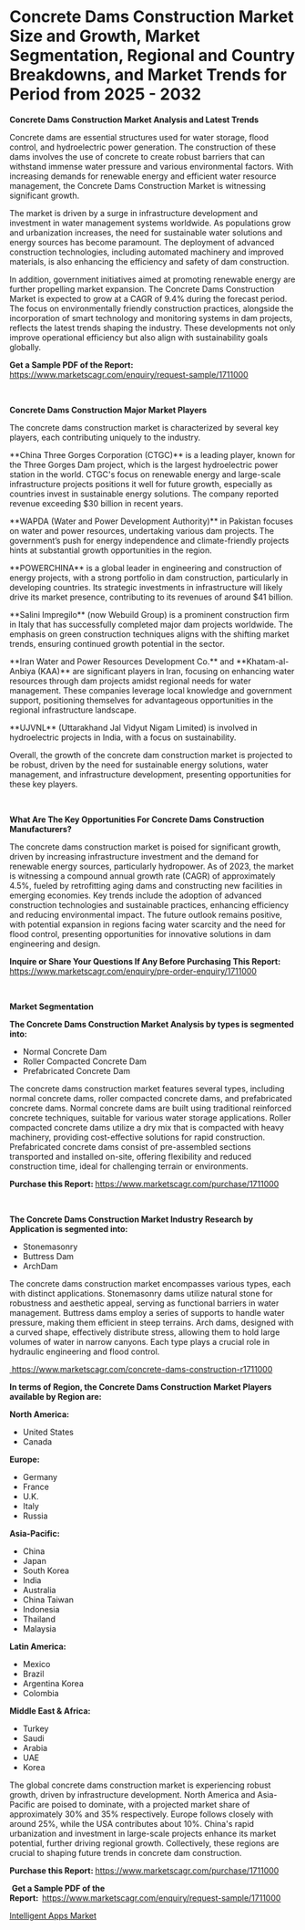 <p><h1>Concrete Dams Construction Market Size and Growth, Market Segmentation, Regional and Country Breakdowns, and Market Trends for Period from 2025 -  2032</h1></p><p><strong>Concrete Dams Construction Market Analysis and Latest Trends</strong></p>
<p><p>Concrete dams are essential structures used for water storage, flood control, and hydroelectric power generation. The construction of these dams involves the use of concrete to create robust barriers that can withstand immense water pressure and various environmental factors. With increasing demands for renewable energy and efficient water resource management, the Concrete Dams Construction Market is witnessing significant growth.</p><p>The market is driven by a surge in infrastructure development and investment in water management systems worldwide. As populations grow and urbanization increases, the need for sustainable water solutions and energy sources has become paramount. The deployment of advanced construction technologies, including automated machinery and improved materials, is also enhancing the efficiency and safety of dam construction.</p><p>In addition, government initiatives aimed at promoting renewable energy are further propelling market expansion. The Concrete Dams Construction Market is expected to grow at a CAGR of 9.4% during the forecast period. The focus on environmentally friendly construction practices, alongside the incorporation of smart technology and monitoring systems in dam projects, reflects the latest trends shaping the industry. These developments not only improve operational efficiency but also align with sustainability goals globally.</p></p>
<p><strong>Get a Sample PDF of the Report:&nbsp;</strong> <a href="https://www.marketscagr.com/enquiry/request-sample/1711000?utm_campaign=2116&utm_medium=2&utm_source=Github&utm_content=ia&utm_term=10032025&utm_id=concrete-dams-construction">https://www.marketscagr.com/enquiry/request-sample/1711000</a></p>
<p>&nbsp;</p>
<p><strong>Concrete Dams Construction Major Market Players</strong></p>
<p><p>The concrete dams construction market is characterized by several key players, each contributing uniquely to the industry. </p><p>**China Three Gorges Corporation (CTGC)** is a leading player, known for the Three Gorges Dam project, which is the largest hydroelectric power station in the world. CTGC's focus on renewable energy and large-scale infrastructure projects positions it well for future growth, especially as countries invest in sustainable energy solutions. The company reported revenue exceeding $30 billion in recent years.</p><p>**WAPDA (Water and Power Development Authority)** in Pakistan focuses on water and power resources, undertaking various dam projects. The government’s push for energy independence and climate-friendly projects hints at substantial growth opportunities in the region.</p><p>**POWERCHINA** is a global leader in engineering and construction of energy projects, with a strong portfolio in dam construction, particularly in developing countries. Its strategic investments in infrastructure will likely drive its market presence, contributing to its revenues of around $41 billion.</p><p>**Salini Impregilo** (now Webuild Group) is a prominent construction firm in Italy that has successfully completed major dam projects worldwide. The emphasis on green construction techniques aligns with the shifting market trends, ensuring continued growth potential in the sector.</p><p>**Iran Water and Power Resources Development Co.** and **Khatam-al-Anbiya (KAA)** are significant players in Iran, focusing on enhancing water resources through dam projects amidst regional needs for water management. These companies leverage local knowledge and government support, positioning themselves for advantageous opportunities in the regional infrastructure landscape.</p><p>**UJVNL** (Uttarakhand Jal Vidyut Nigam Limited) is involved in hydroelectric projects in India, with a focus on sustainability. </p><p>Overall, the growth of the concrete dam construction market is projected to be robust, driven by the need for sustainable energy solutions, water management, and infrastructure development, presenting opportunities for these key players.</p></p>
<p>&nbsp;</p>
<p><strong>What Are The Key Opportunities For Concrete Dams Construction Manufacturers?</strong></p>
<p><p>The concrete dams construction market is poised for significant growth, driven by increasing infrastructure investment and the demand for renewable energy sources, particularly hydropower. As of 2023, the market is witnessing a compound annual growth rate (CAGR) of approximately 4.5%, fueled by retrofitting aging dams and constructing new facilities in emerging economies. Key trends include the adoption of advanced construction technologies and sustainable practices, enhancing efficiency and reducing environmental impact. The future outlook remains positive, with potential expansion in regions facing water scarcity and the need for flood control, presenting opportunities for innovative solutions in dam engineering and design.</p></p>
<p><strong>Inquire or Share Your Questions If Any Before Purchasing This Report:</strong> <a href="https://www.marketscagr.com/enquiry/pre-order-enquiry/1711000?utm_campaign=2116&utm_medium=2&utm_source=Github&utm_content=ia&utm_term=10032025&utm_id=concrete-dams-construction">https://www.marketscagr.com/enquiry/pre-order-enquiry/1711000</a></p>
<p>&nbsp;</p>
<p><strong>Market Segmentation</strong></p>
<p><strong>The Concrete Dams Construction Market Analysis by types is segmented into:</strong></p>
<p><ul><li>Normal Concrete Dam</li><li>Roller Compacted Concrete Dam</li><li>Prefabricated Concrete Dam</li></ul></p>
<p><p>The concrete dams construction market features several types, including normal concrete dams, roller compacted concrete dams, and prefabricated concrete dams. Normal concrete dams are built using traditional reinforced concrete techniques, suitable for various water storage applications. Roller compacted concrete dams utilize a dry mix that is compacted with heavy machinery, providing cost-effective solutions for rapid construction. Prefabricated concrete dams consist of pre-assembled sections transported and installed on-site, offering flexibility and reduced construction time, ideal for challenging terrain or environments.</p></p>
<p><strong>Purchase this Report:&nbsp;</strong><a href="https://www.marketscagr.com/purchase/1711000?utm_campaign=2116&utm_medium=2&utm_source=Github&utm_content=ia&utm_term=10032025&utm_id=concrete-dams-construction">https://www.marketscagr.com/purchase/1711000</a></p>
<p>&nbsp;</p>
<p><strong>The Concrete Dams Construction Market Industry Research by Application is segmented into:</strong></p>
<p><ul><li>Stonemasonry</li><li>Buttress Dam</li><li>ArchDam</li></ul></p>
<p><p>The concrete dams construction market encompasses various types, each with distinct applications. Stonemasonry dams utilize natural stone for robustness and aesthetic appeal, serving as functional barriers in water management. Buttress dams employ a series of supports to handle water pressure, making them efficient in steep terrains. Arch dams, designed with a curved shape, effectively distribute stress, allowing them to hold large volumes of water in narrow canyons. Each type plays a crucial role in hydraulic engineering and flood control.</p></p>
<p><a href="https://www.marketscagr.com/concrete-dams-construction-r1711000?utm_campaign=2116&utm_medium=2&utm_source=Github&utm_content=ia&utm_term=10032025&utm_id=concrete-dams-construction">&nbsp;https://www.marketscagr.com/concrete-dams-construction-r1711000</a></p>
<p><strong>In terms of Region, the Concrete Dams Construction Market Players available by Region are:</strong></p>
<p>
    <p> <strong> North America: </strong>
        <ul>
            <li>United States</li>
            <li>Canada</li>
        </ul>
        </p> 
    <p> <strong> Europe: </strong>
        <ul>
            <li>Germany</li>
            <li>France</li>
            <li>U.K.</li>
            <li>Italy</li>
            <li>Russia</li>
        </ul>
        </p> 
    <p> <strong> Asia-Pacific: </strong>
        <ul>
            <li>China</li>
            <li>Japan</li>
            <li>South Korea</li>
            <li>India</li>
            <li>Australia</li>
            <li>China Taiwan</li>
            <li>Indonesia</li>
            <li>Thailand</li>
            <li>Malaysia</li>
        </ul>
        </p> 
    <p> <strong> Latin America: </strong>
        <ul>
            <li>Mexico</li>
            <li>Brazil</li>
            <li>Argentina Korea</li>
            <li>Colombia</li>
        </ul>
        </p> 
    <p> <strong> Middle East & Africa: </strong>
        <ul>
            <li>Turkey</li>
            <li>Saudi</li>
            <li>Arabia</li>
            <li>UAE</li>
            <li>Korea</li>
        </ul>
    </p>
    </p>
<p><p>The global concrete dams construction market is experiencing robust growth, driven by infrastructure development. North America and Asia-Pacific are poised to dominate, with a projected market share of approximately 30% and 35% respectively. Europe follows closely with around 25%, while the USA contributes about 10%. China's rapid urbanization and investment in large-scale projects enhance its market potential, further driving regional growth. Collectively, these regions are crucial to shaping future trends in concrete dam construction.</p></p>
<p><strong>Purchase this Report: </strong><a href="https://www.marketscagr.com/purchase/1711000?utm_campaign=2116&utm_medium=2&utm_source=Github&utm_content=ia&utm_term=10032025&utm_id=concrete-dams-construction">https://www.marketscagr.com/purchase/1711000</a></p>
<p>&nbsp;<strong>Get a Sample PDF of the Report:&nbsp;&nbsp;</strong><a href="https://www.marketscagr.com/enquiry/request-sample/1711000?utm_campaign=2116&utm_medium=2&utm_source=Github&utm_content=ia&utm_term=10032025&utm_id=concrete-dams-construction">https://www.marketscagr.com/enquiry/request-sample/1711000</a></p>
<p><strong></strong></p>
<p><p><a href="https://github.com/luckyshygirl/Market-Research-Report-List-7/blob/main/intelligent-apps-market.md?utm_campaign=2116&utm_medium=2&utm_source=Github&utm_content=ia&utm_term=10032025&utm_id=concrete-dams-construction">Intelligent Apps Market</a></p></p>